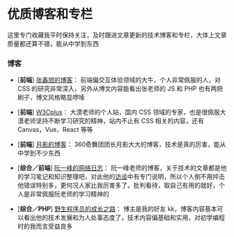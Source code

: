 # 优质博客和专栏

这里专门收藏我平时保持关注，及时跟进文章更新的技术博客和专栏，大体上文章质量都还算不错，能从中学到东西

### 博客

- [**前端**] [张鑫旭的博客](http://www.zhangxinxu.com/)：
前端偏交互体验领域的大牛，个人非常佩服的人，对 CSS 的研究非常深入，另外从博文内容能看出张老师的 JS 和 PHP 也有两把刷子，博文风格略显啰嗦

- [**前端**] [W3Cplus](https://www.w3cplus.com/)：
大漠老师的个人站，国内 CSS 领域的专家，也是很佩服大漠老师坚持不断学习研究的精神，站内不止有 CSS 相关的内容，还有 Canvas，Vue，React 等等

- [**前端**] [月影的博客](https://www.h5jun.com/)：
360奇舞团团长月影大大的博客，技术是真的厉害，能从中学到不少东西

- [**综合／前端**] [阮一峰的网络日志](http://www.ruanyifeng.com/blog/)：
阮一峰老师的博客，关于技术的文章都是他的学习笔记和知识整理吧，对此他的[访谈](http://www.ruanyifeng.com/blog/2015/02/turing-interview.html)中有专门说明，所以个人倒不用抨击他错误特别多，更何况人家比我厉害多了，批判看待，取自己有用的就好，个人是非常佩服阮老师的学习精神的

- [**综合／PHP**] [野生程序员的成长之路](http://www.kkh86.com/it/index.html)：
博主是我的好友 kk，博客内容基本可以看出他的技术发展和为人处事态度了，技术内容偏基础和实用，对初学编程时的我而言受益良多
